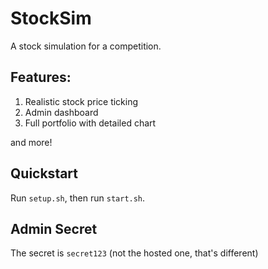 # StockSim
A stock simulation for a competition.

## Features:
1. Realistic stock price ticking
2. Admin dashboard
3. Full portfolio with detailed chart

and more!

## Quickstart
Run ```setup.sh```, then run ```start.sh```.

## Admin Secret
The secret is ```secret123``` (not the hosted one, that's different)
